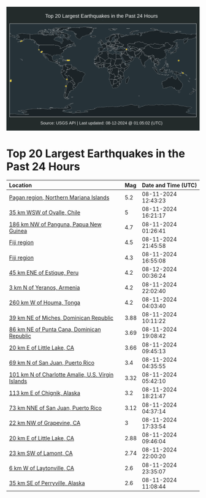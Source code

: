 ![Map](./map.png)

# Top 20 Largest Earthquakes in the Past 24 Hours

| Location | Mag | Date and Time (UTC) |
|:---|:---|:---|
| [Pagan region, Northern Mariana Islands](https://earthquake.usgs.gov/earthquakes/eventpage/us6000njha) | 5.2 | 08-11-2024 12:43:23 |
| [35 km WSW of Ovalle, Chile](https://earthquake.usgs.gov/earthquakes/eventpage/us6000njhw) | 5 | 08-11-2024 16:21:17 |
| [186 km NW of Panguna, Papua New Guinea](https://earthquake.usgs.gov/earthquakes/eventpage/us6000njfm) | 4.7 | 08-11-2024 01:26:41 |
| [Fiji region](https://earthquake.usgs.gov/earthquakes/eventpage/us6000njiv) | 4.5 | 08-11-2024 21:45:58 |
| [Fiji region](https://earthquake.usgs.gov/earthquakes/eventpage/us6000nji3) | 4.3 | 08-11-2024 16:55:08 |
| [45 km ENE of Estique, Peru](https://earthquake.usgs.gov/earthquakes/eventpage/us6000njjd) | 4.2 | 08-12-2024 00:36:24 |
| [3 km N of Yeranos, Armenia](https://earthquake.usgs.gov/earthquakes/eventpage/us6000njix) | 4.2 | 08-11-2024 22:02:40 |
| [260 km W of Houma, Tonga](https://earthquake.usgs.gov/earthquakes/eventpage/us6000njg5) | 4.2 | 08-11-2024 04:03:40 |
| [39 km NE of Miches, Dominican Republic](https://earthquake.usgs.gov/earthquakes/eventpage/pr2024224001) | 3.88 | 08-11-2024 10:11:22 |
| [86 km NE of Punta Cana, Dominican Republic](https://earthquake.usgs.gov/earthquakes/eventpage/pr2024224002) | 3.69 | 08-11-2024 19:08:42 |
| [20 km E of Little Lake, CA](https://earthquake.usgs.gov/earthquakes/eventpage/ci40697215) | 3.66 | 08-11-2024 09:45:13 |
| [69 km N of San Juan, Puerto Rico](https://earthquake.usgs.gov/earthquakes/eventpage/pr2024224000) | 3.4 | 08-11-2024 04:35:55 |
| [101 km N of Charlotte Amalie, U.S. Virgin Islands](https://earthquake.usgs.gov/earthquakes/eventpage/pr71457243) | 3.32 | 08-11-2024 05:42:10 |
| [113 km E of Chignik, Alaska](https://earthquake.usgs.gov/earthquakes/eventpage/ak024aar8573) | 3.2 | 08-11-2024 18:21:47 |
| [73 km NNE of San Juan, Puerto Rico](https://earthquake.usgs.gov/earthquakes/eventpage/pr71457238) | 3.12 | 08-11-2024 04:37:14 |
| [22 km NW of Grapevine, CA](https://earthquake.usgs.gov/earthquakes/eventpage/ci40697623) | 3 | 08-11-2024 17:33:54 |
| [20 km E of Little Lake, CA](https://earthquake.usgs.gov/earthquakes/eventpage/ci40697223) | 2.88 | 08-11-2024 09:46:04 |
| [23 km SW of Lamont, CA](https://earthquake.usgs.gov/earthquakes/eventpage/ci40697927) | 2.74 | 08-11-2024 22:00:20 |
| [6 km W of Laytonville, CA](https://earthquake.usgs.gov/earthquakes/eventpage/nc75047422) | 2.6 | 08-11-2024 23:35:07 |
| [35 km SE of Perryville, Alaska](https://earthquake.usgs.gov/earthquakes/eventpage/ak024aamzbfx) | 2.6 | 08-11-2024 11:08:44 |
